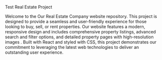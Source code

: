 Test Real Estate Project 

Welcome to the Our Real Estate Company website repository. This project is designed to provide a seamless and user-friendly experience for those looking to buy, sell, or rent properties. Our website features a modern, responsive design and includes comprehensive property listings, advanced search and filter options, and detailed property pages with high-resolution images . Built with React and styled with  CSS, this project demonstrates our commitment to leveraging the latest web technologies to deliver an outstanding user experience.